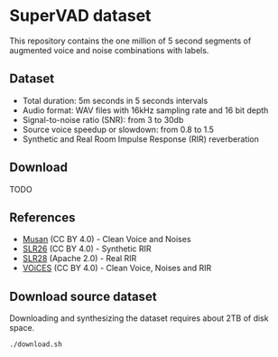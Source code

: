 # SuperVAD dataset

This repository contains the one million of 5 second segments of augmented voice and noise combinations with labels.

## Dataset

* Total duration: 5m seconds in 5 seconds intervals
* Audio format: WAV files with 16kHz sampling rate and 16 bit depth
* Signal-to-noise ratio (SNR): from 3 to 30db
* Source voice speedup or slowdown: from 0.8 to 1.5
* Synthetic and Real Room Impulse Response (RIR) reverberation

## Download

TODO

## References

* [Musan](https://openslr.org/17/) (CC BY 4.0) - Clean Voice and Noises
* [SLR26](https://openslr.org/26/) (CC BY 4.0) - Synthetic RIR
* [SLR28](https://openslr.org/28/) (Apache 2.0) - Real RIR
* [VOiCES](https://iqtlabs.github.io/voices/) (CC BY 4.0) - Clean Voice, Noises and RIR

## Download source dataset

Downloading and synthesizing the dataset requires about 2TB of disk space.

```bash
./download.sh
```